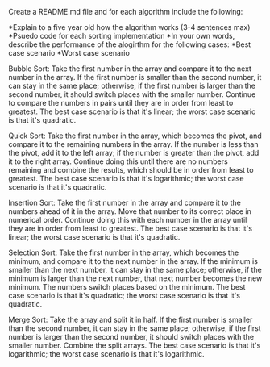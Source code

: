 Create a README.md file and for each algorithm include the following:

*Explain to a five year old how the algorithm works (3-4 sentences max)
*Psuedo code for each sorting implementation
*In your own words, describe the performance of the alogirthm for the following cases:
  *Best case scenario
  *Worst case scenario


Bubble Sort:
  Take the first number in the array and compare it to the next number in the array. If the first number is smaller than the second number, it can stay in the same place; otherwise, if the first number is larger than the second number, it should switch places with the smaller number. Continue to compare the numbers in pairs until they are in order from least to greatest. The best case scenario is that it's linear; the worst case scenario is that it's quadratic.

Quick Sort:
  Take the first number in the array, which becomes the pivot, and compare it to the remaining numbers in the array. If the number is less than the pivot, add it to the left array; if the number is greater than the pivot, add it to the right array. Continue doing this until there are no numbers remaining and combine the results, which should be in order from least to greatest. The best case scenario is that it's logarithmic; the worst case scenario is that it's quadratic.

Insertion Sort:
  Take the first number in the array and compare it to the numbers ahead of it in the array. Move that number to its correct place in numerical order. Continue doing this with each number in the array until they are in order from least to greatest. The best case scenario is that it's linear; the worst case scenario is that it's quadratic.

Selection Sort:
  Take the first number in the array, which becomes the minimum, and compare it to the next number in the array. If the minimum is smaller than the next number, it can stay in the same place; otherwise, if the minimum is larger than the next number, that next number becomes the new minimum. The numbers switch places based on the minimum. The best case scenario is that it's quadratic; the worst case scenario is that it's quadratic.

Merge Sort:
  Take the array and split it in half. If the first number is smaller than the second number, it can stay in the same place; otherwise, if the first number is larger than the second number, it should switch places with the smaller number. Combine the split arrays. The best case scenario is that it's logarithmic; the worst case scenario is that it's logarithmic.